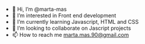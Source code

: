 - 👋 Hi, I’m @marta-mas
- 👀 I’m interested in Front end development
- 🌱 I’m currently learning Javascript, HTML and CSS
- 💞️ I’m looking to collaborate on Jascript projects
- 📫 How to reach me marta.mas.90@gmail.com

<!---
marta-mas/marta-mas is a ✨ special ✨ repository because its `README.md` (this file) appears on your GitHub profile.
You can click the Preview link to take a look at your changes.
--->
